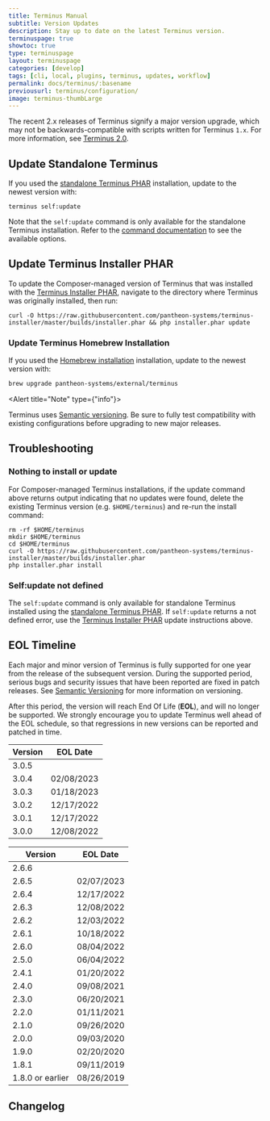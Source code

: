 ```yaml
---
title: Terminus Manual
subtitle: Version Updates
description: Stay up to date on the latest Terminus version.
terminuspage: true
showtoc: true
type: terminuspage
layout: terminuspage
categories: [develop]
tags: [cli, local, plugins, terminus, updates, workflow]
permalink: docs/terminus/:basename
previousurl: terminus/configuration/
image: terminus-thumbLarge
---
```


<Alert title="Warning" type="danger">

The recent 2.x releases of Terminus signify a major version upgrade, which may not be backwards-compatible with scripts written for Terminus `1.x`. For more information, see [Terminus 2.0](/terminus-2-0).

</Alert>

<TerminusVersion text="Update to the Current Release" />

## Update Standalone Terminus

If you used the [standalone Terminus PHAR](/terminus/install#standalone-terminus-phar) installation, update to the newest version with:

```bash{promptUser: user}
terminus self:update
```

Note that the `self:update` command is only available for the standalone Terminus installation. Refer to the [command documentation](/terminus/commands/self-update) to see the available options.

## Update Terminus Installer PHAR

To update the Composer-managed version of Terminus that was installed with the [Terminus Installer PHAR](/terminus/install#terminus-installer-phar), navigate to the directory where Terminus was originally installed, then run:

```bash{promptUser: user}
curl -O https://raw.githubusercontent.com/pantheon-systems/terminus-installer/master/builds/installer.phar && php installer.phar update
```

### Update Terminus Homebrew Installation

If you used the [Homebrew installation](/terminus/install#homebrew-installation) installation, update to the newest version with:

```bash
brew upgrade pantheon-systems/external/terminus
```

<Alert title="Note" type={"info"}>

Terminus uses [Semantic versioning](https://semver.org/). Be sure to fully
test compatibility with existing configurations before upgrading to new major
releases.

</Alert>

## Troubleshooting

### Nothing to install or update

For Composer-managed Terminus installations, if the update command above returns output indicating that no updates were found, delete the existing Terminus version (e.g. <code>\$HOME/terminus</code>) and re-run the install command:

```bash{promptUser: user}
rm -rf $HOME/terminus
mkdir $HOME/terminus
cd $HOME/terminus
curl -O https://raw.githubusercontent.com/pantheon-systems/terminus-installer/master/builds/installer.phar
php installer.phar install
```

### Self:update not defined

The `self:update` command is only available for standalone Terminus installed using the [standalone Terminus PHAR](/terminus/install#standalone-terminus-phar). If `self:update` returns a not defined error, use the [Terminus Installer PHAR](#update-terminus-installer-phar) update instructions above.

## EOL Timeline

Each major and minor version of Terminus is fully supported for one year from the release of the subsequent version. During the supported period, serious bugs and security issues that have been reported are fixed in patch releases. See [Semantic Versioning](https://semver.org/) for more information on versioning.

After this period, the version will reach End Of Life (**EOL**), and will no longer be supported. We strongly encourage you to update Terminus well ahead of the EOL schedule, so that regressions in new versions can be reported and patched in time.

<TabList>

<Tab title="Version 3.x" id="terminus-version-3" active={true}>

| Version           | EOL Date   |
| ----------------- | ---------- |
| 3.0.5             |  |
| 3.0.4             | 02/08/2023 |
| 3.0.3             | 01/18/2023 |
| 3.0.2             | 12/17/2022 |
| 3.0.1             | 12/17/2022 |
| 3.0.0             | 12/08/2022 |
</Tab>

<Tab title="Version 2.x" id="terminus-version-3">

| Version           | EOL Date   |
| ----------------- | ---------- |
| 2.6.6             |  |
| 2.6.5             | 02/07/2023 |
| 2.6.4             | 12/17/2022 |
| 2.6.3             | 12/08/2022 |
| 2.6.2             | 12/03/2022 |
| 2.6.1             | 10/18/2022 |
| 2.6.0             | 08/04/2022 |
| 2.5.0             | 06/04/2022 |
| 2.4.1             | 01/20/2022 |
| 2.4.0             | 09/08/2021 |
| 2.3.0             | 06/20/2021 |
| 2.2.0             | 01/11/2021 |
| 2.1.0             | 09/26/2020 |
| 2.0.0             | 09/03/2020 |
| 1.9.0             | 02/20/2020 |
| 1.8.1             | 09/11/2019 |
| 1.8.0  or earlier | 08/26/2019 |
</Tab>

</TabList>

## Changelog

<Releases />
